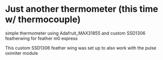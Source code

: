 # Just another thermometer (this time w/ thermocouple)

simple thermometer using Adafruit_MAX31855 and custom SSD1306 featherwing for feather m0 express 

This custom SSD1306 feather wing was set up to also work with the pulse oximiter module

